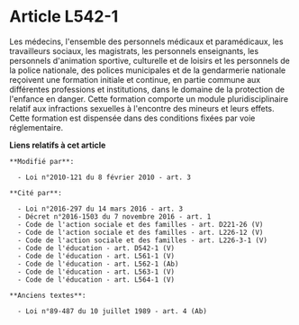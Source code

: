 # Article L542-1

Les médecins, l'ensemble des personnels médicaux et paramédicaux, les travailleurs sociaux, les magistrats, les personnels
enseignants, les personnels d'animation sportive, culturelle et de loisirs et les personnels de la police nationale, des
polices municipales et de la gendarmerie nationale reçoivent une formation initiale et continue, en partie commune aux
différentes professions et institutions, dans le domaine de la protection de l'enfance en danger. Cette formation comporte un
module pluridisciplinaire relatif aux infractions sexuelles à l'encontre des mineurs et leurs effets. Cette formation est
dispensée dans des conditions fixées par voie réglementaire.

**Liens relatifs à cet article**

	**Modifié par**:

	  - Loi n°2010-121 du 8 février 2010 - art. 3

	**Cité par**:

	  - Loi n°2016-297 du 14 mars 2016 - art. 3
	  - Décret n°2016-1503 du 7 novembre 2016 - art. 1
	  - Code de l'action sociale et des familles - art. D221-26 (V)
	  - Code de l'action sociale et des familles - art. L226-12 (V)
	  - Code de l'action sociale et des familles - art. L226-3-1 (V)
	  - Code de l'éducation - art. D542-1 (V)
	  - Code de l'éducation - art. L561-1 (V)
	  - Code de l'éducation - art. L562-1 (Ab)
	  - Code de l'éducation - art. L563-1 (V)
	  - Code de l'éducation - art. L564-1 (V)

	**Anciens textes**:

	  - Loi n°89-487 du 10 juillet 1989 - art. 4 (Ab)
